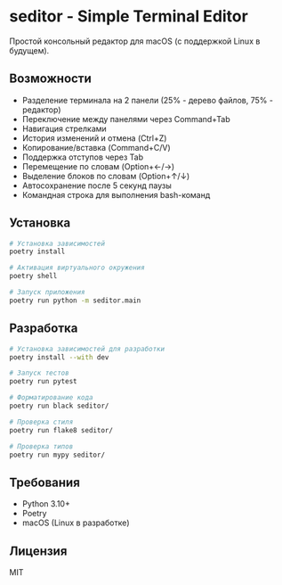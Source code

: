 # seditor - Simple Terminal Editor

Простой консольный редактор для macOS (с поддержкой Linux в будущем).

## Возможности

- Разделение терминала на 2 панели (25% - дерево файлов, 75% - редактор)
- Переключение между панелями через Command+Tab
- Навигация стрелками
- История изменений и отмена (Ctrl+Z)
- Копирование/вставка (Command+C/V)
- Поддержка отступов через Tab
- Перемещение по словам (Option+←/→)
- Выделение блоков по словам (Option+↑/↓)
- Автосохранение после 5 секунд паузы
- Командная строка для выполнения bash-команд

## Установка

```bash
# Установка зависимостей
poetry install

# Активация виртуального окружения
poetry shell

# Запуск приложения
poetry run python -m seditor.main
```

## Разработка

```bash
# Установка зависимостей для разработки
poetry install --with dev

# Запуск тестов
poetry run pytest

# Форматирование кода
poetry run black seditor/

# Проверка стиля
poetry run flake8 seditor/

# Проверка типов
poetry run mypy seditor/
```

## Требования

- Python 3.10+
- Poetry
- macOS (Linux в разработке)

## Лицензия

MIT
